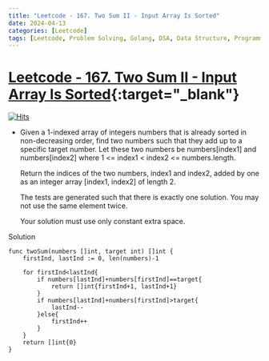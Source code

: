 ```yaml
---
title: "Leetcode - 167. Two Sum II - Input Array Is Sorted"
date: 2024-04-13
categories: [Leetcode]
tags: [Leetcode, Problem Solving, Golang, DSA, Data Structure, Programming, Algorithm, Array, Two Pointer, Sorting]
---
```


# [Leetcode - 167. Two Sum II - Input Array Is Sorted](https://leetcode.com/problems/two-sum-ii-input-array-is-sorted/description/){:target="_blank"}
[![Hits](https://hits.sh/mokhlesurr031.github.io/posts/leetcode-two-sum-ii-input-array-is-sorted.svg)](https://hits.sh/mokhlesurr031.github.io/posts/leetcode-two-sum-ii-input-array-is-sorted/)

- Given a 1-indexed array of integers numbers that is already sorted in non-decreasing order, find two numbers such that they add up to a specific target number. Let these two numbers be numbers[index1] and numbers[index2] where 1 <= index1 < index2 <= numbers.length.

    Return the indices of the two numbers, index1 and index2, added by one as an integer array [index1, index2] of length 2.

    The tests are generated such that there is exactly one solution. You may not use the same element twice.

    Your solution must use only constant extra space.


Solution
```
func twoSum(numbers []int, target int) []int {
    firstInd, lastInd := 0, len(numbers)-1

    for firstInd<lastInd{
        if numbers[lastInd]+numbers[firstInd]==target{
            return []int{firstInd+1, lastInd+1}
        }
        if numbers[lastInd]+numbers[firstInd]>target{
            lastInd--
        }else{
            firstInd++
        }
    }
    return []int{0}
}
```
